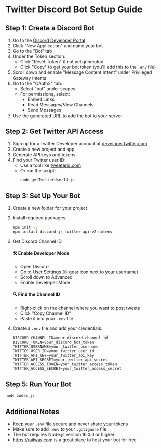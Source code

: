 # Twitter Discord Bot Setup Guide

## Step 1: Create a Discord Bot

1. Go to the [Discord Developer Portal](https://discord.com/developers/applications)
2. Click "New Application" and name your bot
3. Go to the "Bot" tab
4. Under the Token section:
   - Click "Reset Token" if not yet generated
   - Click "Copy" to get your bot token (you'll add this to the `.env` file)
5. Scroll down and enable "Message Content Intent" under Privileged Gateway Intents
6. Go to the "OAuth2" tab:
   - Select "bot" under scopes
   - For permissions, select:
     - Embed Links
     - Read Messages/View Channels
     - Send Messages
7. Use the generated URL to add the bot to your server

## Step 2: Get Twitter API Access

1. Sign up for a Twitter Developer account at [developer.twitter.com](https://developer.twitter.com)
2. Create a new project and app
3. Generate API keys and tokens
4. Find your Twitter user ID:
   - Use a tool like [tweeterid.com](https://tweeterid.com)
   - Or run the script:
     ```bash
     node getTwitterUserId.js
     ```

## Step 3: Set Up Your Bot

1. Create a new folder for your project
2. Install required packages:
   ```bash
   npm init -y
   npm install discord.js twitter-api-v2 dotenv
   ```

3. Get Discord Channel ID
   #### 🛠️ Enable Developer Mode
   - Open Discord
   - Go to User Settings (⚙️ gear icon next to your username)
   - Scroll down to Advanced
   - Enable Developer Mode

   
   #### 🔍 Find the Channel ID
   - Right-click on the channel where you want to post tweets
   - Click "Copy Channel ID"
   - Paste it into your `.env` file
   
4. Create a `.env` file and add your credentials:
   ```env
   DISCORD_CHANNEL_ID=your_discord_channel_id
   DISCORD_TOKEN=your_discord_bot_token
   TWITTER_USERNAME=your_twitter_username
   TWITTER_USER_ID=your_twitter_user_id
   TWITTER_API_KEY=your_twitter_api_key
   TWITTER_API_SECRET=your_twitter_api_secret
   TWITTER_ACCESS_TOKEN=your_twitter_access_token
   TWITTER_ACCESS_SECRET=your_twitter_access_secret
   ```

## Step 5: Run Your Bot

```bash
node index.js
```

## Additional Notes

- Keep your `.env` file secure and never share your tokens
- Make sure to add `.env` to your `.gitignore` file
- The bot requires Node.js version 16.0.0 or higher
- https://railway.com is a great place to host your bot for free